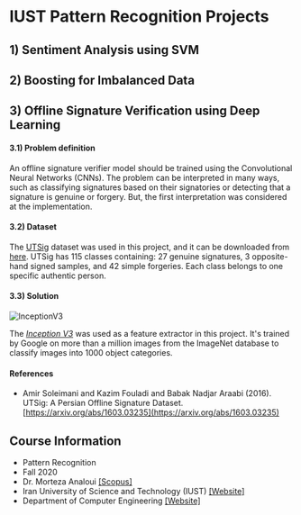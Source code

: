 # IUST Pattern Recognition Projects
## 1) Sentiment Analysis using SVM
## 2) Boosting for Imbalanced Data
## 3) Offline Signature Verification using Deep Learning

#### 3.1) Problem definition

An offline signature verifier model should be trained using the Convolutional Neural Networks (CNNs). The problem can be interpreted in many ways, such as classifying signatures based on their signatories or detecting that a signature is genuine or forgery. But, the first interpretation was considered at the implementation.

#### 3.2) Dataset

The [UTSig](http://mlcm.ut.ac.ir/Datasets.html) dataset was used in this project, and it can be downloaded from [here](https://drive.google.com/drive/u/1/folders/0B0CjHfsXJLLObEZFNVdoMlFIODg). UTSig has 115 classes containing: 27 genuine signatures, 3 opposite-hand signed samples, and 42 simple forgeries. Each class belongs to one specific authentic person.

#### 3.3) Solution

![InceptionV3](https://drive.google.com/uc?id=18c3Q5kx58NGvHZEmIw13jc8APi18FMDI)

The [*Inception V3*](https://keras.io/api/applications/inceptionv3/) was used as a feature extractor in this project. It's trained by Google on more than a million images from the ImageNet database to classify images into 1000 object categories.

#### References

- 
  Amir Soleimani and Kazim Fouladi and Babak Nadjar Araabi (2016). UTSig: A Persian Offline Signature Dataset. [https://arxiv.org/abs/1603.03235](https://arxiv.org/abs/1603.03235)

## Course Information
* Pattern Recognition
* Fall 2020
* Dr. Morteza Analoui [[Scopus]](https://www.scopus.com/authid/detail.uri?authorId=16835800400)
* Iran University of Science and Technology (IUST) [[Website]](http://www.iust.ac.ir)
* Department of Computer Engineering [[Website]](http://ce-inter.iust.ac.ir)
